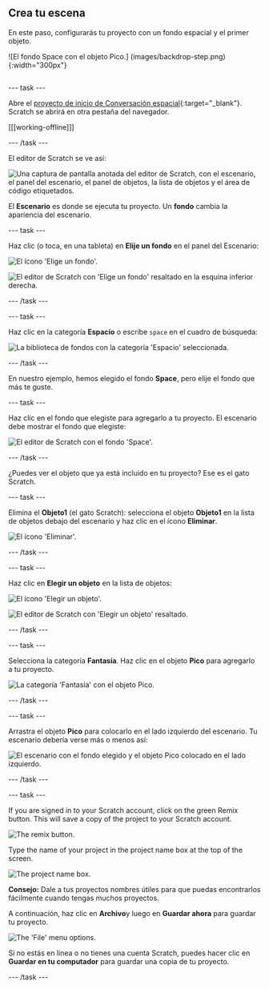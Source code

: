 ## Crea tu escena

<div style="display: flex; flex-wrap: wrap">
<div style="flex-basis: 200px; flex-grow: 1; margin-right: 15px;">
En este paso, configurarás tu proyecto con un fondo espacial y el primer objeto. 
</div>
<div>

![El fondo Space con el objeto Pico.] (images/backdrop-step.png) {:width="300px"}

</div>
</div>

--- task ---

Abre el [proyecto de inicio de Conversación espacial](https://scratch.mit.edu/projects/582213331/editor){:target="_blank"}. Scratch se abrirá en otra pestaña del navegador.

[[[working-offline]]]

--- /task ---

El editor de Scratch se ve así:

![Una captura de pantalla anotada del editor de Scratch, con el escenario, el panel del escenario, el panel de objetos, la lista de objetos y el área de código etiquetados.](images/scratch-interface.png)

El **Escenario** es donde se ejecuta tu proyecto. Un **fondo** cambia la apariencia del escenario.

--- task ---

Haz clic (o toca, en una tableta) en **Elije un fondo** en el panel del Escenario:

![El ícono 'Elige un fondo'.](images/backdrop-button.png)

![El editor de Scratch con 'Elige un fondo' resaltado en la esquina inferior derecha.](images/choose-a-backdrop.png)

--- /task ---

--- task ---

Haz clic en la categoría **Espacio** o escribe `space` en el cuadro de búsqueda:

![La biblioteca de fondos con la categoría 'Espacio' seleccionada.](images/space-backdrops.png)

--- /task ---

En nuestro ejemplo, hemos elegido el fondo **Space**, pero elije el fondo que más te guste.

--- task ---

Haz clic en el fondo que elegiste para agregarlo a tu proyecto. El escenario debe mostrar el fondo que elegiste:

![El editor de Scratch con el fondo 'Space'.](images/inserted-backdrop.png)

--- /task ---

¿Puedes ver el objeto que ya está incluido en tu proyecto? Ese es el gato Scratch.

--- task ---

Elimina el **Objeto1** (el gato Scratch): selecciona el objeto **Objeto1** en la lista de objetos debajo del escenario y haz clic en el ícono **Eliminar**.

![El ícono 'Eliminar'.](images/delete-sprite.png)

--- /task ---

--- task ---

Haz clic en **Elegir un objeto** en la lista de objetos:

![El ícono 'Elegir un objeto'.](images/sprite-button.png)

![El editor de Scratch con 'Elegir un objeto' resaltado.](images/choose-a-sprite.png)

--- /task ---

--- task ---

Selecciona la categoría **Fantasía**. Haz clic en el objeto **Pico** para agregarlo a tu proyecto.

![La categoría 'Fantasía' con el objeto Pico.](images/fantasy-pico.png)

--- /task ---

--- task ---

Arrastra el objeto **Pico** para colocarlo en el lado izquierdo del escenario. Tu escenario debería verse más o menos así:

![El escenario con el fondo elegido y el objeto Pico colocado en el lado izquierdo.](images/pico-on-stage.png)

--- /task ---

--- task ---

If you are signed in to your Scratch account, click on the green Remix button. This will save a copy of the project to your Scratch account.

![The remix button.](images/remix-button.png)

Type the name of your project in the project name box at the top of the screen.

![The project name box.](images/project-name.png)

**Consejo:** Dale a tus proyectos nombres útiles para que puedas encontrarlos fácilmente cuando tengas muchos proyectos.

A continuación, haz clic en **Archivo**y luego en **Guardar ahora** para guardar tu proyecto.

![The 'File' menu options.](images/file-menu.png)

Si no estás en línea o no tienes una cuenta Scratch, puedes hacer clic en **Guardar en tu computador** para guardar una copia de tu proyecto.

--- /task ---

